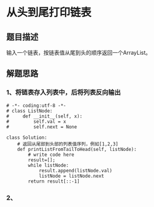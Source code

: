 # 从头到尾打印链表
## 题目描述
输入一个链表，按链表值从尾到头的顺序返回一个ArrayList。
## 解题思路

### 1、将链表存入列表中，后将列表反向输出
```
# -*- coding:utf-8 -*-
# class ListNode:
#     def __init__(self, x):
#         self.val = x
#         self.next = None

class Solution:
    # 返回从尾部到头部的列表值序列，例如[1,2,3]
    def printListFromTailToHead(self, listNode):
        # write code here
        result=[];
        while listNode:
            result.append(listNode.val)
            listNode = listNode.next
        return result[::-1]
```
### 2、

